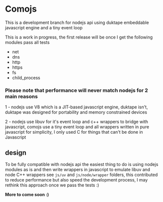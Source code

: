 # Comojs

This is a development branch for nodejs api using duktape
embeddable javascript engine and a tiny event loop

This is a work in progress, the first release will be once I get
the following modules pass all tests

- net
- dns
- http
- https
- fs
- child_process

### Please note that performance will never match nodejs for 2 main reasons

1 - nodejs use V8 which is a JIT-based javascript engine, duktape isn't, duktape was designed for portability and memory constrained devices

2 - nodejs use libuv for it's event loop and c++ wrappers to bridge with javascript, comojs use a tiny event loop and all wrappers written in pure javascript for simplicity, I only used C for things that can't be done in Javascript

## design

To be fully compatible with nodejs api the easiest thing to do is using nodejs modules as is and then write wrappers in javascript to emulate libuv and node C++ wrappers see ``js/uv`` and ``js/node/wrapper`` folders, this contributed to reduce performance but also speed the development process, I may rethink this approach once we pass the tests :)

**More to come soon :)**

